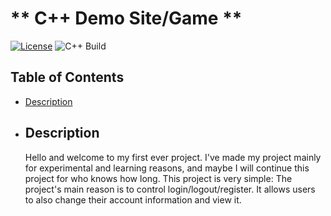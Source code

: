 # ** C++ Demo Site/Game **

[![License](https://img.shields.io/badge/License-MIT-blue.svg)](https://opensource.org/licenses/MIT)
![C++ Build](https://img.shields.io/badge/C++-Build-blue.svg)

## **Table of Contents**

- [Description](#description)

- ## **Description**
  Hello and welcome to my first ever project. I've made my project mainly for experimental and learning reasons, and maybe I will continue this project for who knows how long. This project is very simple: The project's main reason is to control login/logout/register. It allows users to also change their account information and view it.
